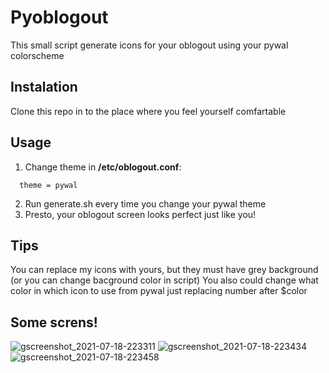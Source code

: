 # Pyoblogout

This small script generate icons for your oblogout using your pywal colorscheme 

## Instalation

Clone this repo in to the place where you feel yourself comfartable

## Usage

1. Change theme in **/etc/oblogout.conf**:
```
  theme = pywal
 ```
2. Run generate.sh every time you change your pywal theme
3. Presto, your oblogout screen looks perfect just like you!

## Tips 

You can replace my icons with yours, but they must have grey background (or you can change bacground color in script) 
You also could change what color in which icon to use from pywal just replacing number after $color


## Some screns!

![gscreenshot_2021-07-18-223311](https://user-images.githubusercontent.com/60046580/126081185-fd398b87-8fc3-4d5f-bd39-2ac941bdae10.png)
![gscreenshot_2021-07-18-223434](https://user-images.githubusercontent.com/60046580/126081187-944855c2-0df8-4e81-83d9-93b9483bcdbe.png)
![gscreenshot_2021-07-18-223458](https://user-images.githubusercontent.com/60046580/126081188-5e373f10-86f2-4c3f-8003-d46bb18b7d09.png)
